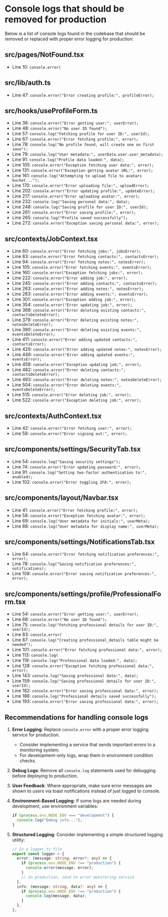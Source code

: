# Console logs that should be removed for production

Below is a list of console logs found in the codebase that should be removed or replaced with proper error logging for production:

## src/pages/NotFound.tsx

- Line 10: `console.error(`

## src/lib/auth.ts

- Line 47: `console.error("Error creating profile:", profileError);`

## src/hooks/useProfileForm.ts

- Line 36: `console.error("Error getting user:", userError);`
- Line 48: `console.error("No user ID found");`
- Line 57: `console.log("Fetching profile for user ID:", userId);`
- Line 67: `console.error("Error fetching profile:", error);`
- Line 78: `console.log("No profile found, will create one on first save");`
- Line 79: `console.log("User metadata:", userData.user.user_metadata);`
- Line 91: `console.log("Profile data loaded:", data);`
- Line 105: `console.error("Exception fetching user data:", error);`
- Line 131: `console.error("Exception getting avatar URL:", error);`
- Line 161: `console.log("Attempting to upload file to avatars bucket...");`
- Line 170: `console.error("Error uploading file:", uploadError);`
- Line 202: `console.error("Error updating profile:", updateError);`
- Line 217: `console.error("Error uploading avatar:", error);`
- Line 232: `console.log("Saving personal data:", data);`
- Line 248: `console.log("Saving profile for user ID:", userId);`
- Line 261: `console.error("Error saving profile:", error);`
- Line 265: `console.log("Profile saved successfully");`
- Line 272: `console.error("Exception saving personal data:", error);`

## src/contexts/JobContext.tsx

- Line 60: `console.error("Error fetching jobs:", jobsError);`
- Line 83: `console.error("Error fetching contacts:", contactsError);`
- Line 94: `console.error("Error fetching notes:", notesError);`
- Line 105: `console.error("Error fetching events:", eventsError);`
- Line 160: `console.error("Exception fetching jobs:", error);`
- Line 222: `console.error("Error adding job:", error);`
- Line 245: `console.error("Error adding contacts:", contactsError);`
- Line 263: `console.error("Error adding notes:", notesError);`
- Line 283: `console.error("Error adding events:", eventsError);`
- Line 301: `console.error("Exception adding job:", error);`
- Line 354: `console.error("Error updating job:", error);`
- Line 368: `console.error("Error deleting existing contacts:", contactsDeleteError);`
- Line 379: `console.error("Error deleting existing notes:", notesDeleteError);`
- Line 390: `console.error("Error deleting existing events:", eventsDeleteError);`
- Line 411: `console.error("Error adding updated contacts:", contactsError);`
- Line 429: `console.error("Error adding updated notes:", notesError);`
- Line 449: `console.error("Error adding updated events:", eventsError);`
- Line 458: `console.error("Exception updating job:", error);`
- Line 482: `console.error("Error deleting contacts:", contactsDeleteError);`
- Line 493: `console.error("Error deleting notes:", notesDeleteError);`
- Line 504: `console.error("Error deleting events:", eventsDeleteError);`
- Line 515: `console.error("Error deleting job:", error);`
- Line 522: `console.error("Exception deleting job:", error);`

## src/contexts/AuthContext.tsx

- Line 42: `console.error("Error fetching user:", error);`
- Line 58: `console.error("Error signing out:", error);`

## src/components/settings/SecurityTab.tsx

- Line 54: `console.log("Saving security settings");`
- Line 74: `console.error("Error updating password:", error);`
- Line 91: `console.log("Setting two-factor authentication to:", enabled);`
- Line 102: `console.error("Error toggling 2FA:", error);`

## src/components/layout/Navbar.tsx

- Line 41: `console.error("Error fetching profile:", error);`
- Line 58: `console.error("Exception fetching avatar:", error);`
- Line 69: `console.log("User metadata for initials:", userMeta);`
- Line 88: `console.log("User metadata for display name:", userMeta);`

## src/components/settings/NotificationsTab.tsx

- Line 64: `console.error("Error fetching notification preferences:", error);`
- Line 78: `console.log("Saving notification preferences:", notifications);`
- Line 108: `console.error("Error saving notification preferences:", error);`

## src/components/settings/profile/ProfessionalForm.tsx

- Line 54: `console.error("Error getting user:", userError);`
- Line 66: `console.error("No user ID found");`
- Line 75: `console.log("Fetching professional details for user ID:", userId);`
- Line 83: `console.error(`
- Line 87: `console.log("Creating professional_details table might be needed");`
- Line 101: `console.error("Error fetching professional data:", error);`
- Line 113: `console.log(`
- Line 119: `console.log("Professional data loaded:", data);`
- Line 128: `console.error("Exception fetching professional data:", error);`
- Line 143: `console.log("Saving professional data:", data);`
- Line 159: `console.log("Saving professional details for user ID:", userId);`
- Line 182: `console.error("Error saving professional data:", error);`
- Line 186: `console.log("Professional details saved successfully");`
- Line 193: `console.error("Error saving professional data:", error);`

## Recommendations for handling console logs

1. **Error Logging**: Replace `console.error` with a proper error logging service for production.

   - Consider implementing a service that sends important errors to a monitoring system.
   - For development-only logs, wrap them in environment condition checks.

2. **Debug Logs**: Remove all `console.log` statements used for debugging before deploying to production.

3. **User Feedback**: Where appropriate, make sure error messages are shown to users via toast notifications instead of just logged to console.

4. **Environment-Based Logging**: If some logs are needed during development, use environment variables:

   ```typescript
   if (process.env.NODE_ENV === "development") {
     console.log("Debug info...");
   }
   ```

5. **Structured Logging**: Consider implementing a simple structured logging utility:
   ```typescript
   // In a logger.ts file
   export const logger = {
     error: (message: string, error?: any) => {
       if (process.env.NODE_ENV !== "production") {
         console.error(message, error);
       }
       // In production, send to error monitoring service
     },
     info: (message: string, data?: any) => {
       if (process.env.NODE_ENV !== "production") {
         console.log(message, data);
       }
     },
   };
   ```
